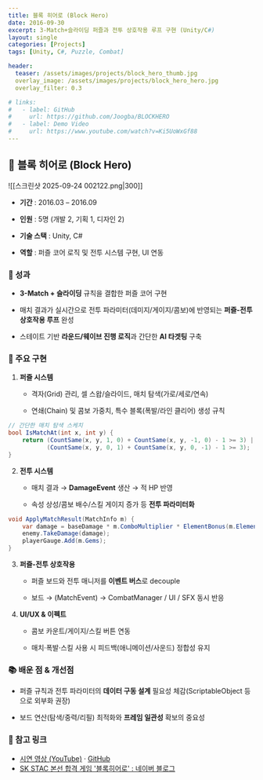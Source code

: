 ```yaml
---
title: 블록 히어로 (Block Hero)
date: 2016-09-30
excerpt: 3-Match+슬라이딩 퍼즐과 전투 상호작용 루프 구현 (Unity/C#)
layout: single
categories: [Projects]
tags: [Unity, C#, Puzzle, Combat]

header:
  teaser: /assets/images/projects/block_hero_thumb.jpg
  overlay_image: /assets/images/projects/block_hero_hero.jpg
  overlay_filter: 0.3

# links:
#   - label: GitHub
#     url: https://github.com/Joogba/BLOCKHERO
#   - label: Demo Video
#     url: https://www.youtube.com/watch?v=Ki5UoWxGf88
---
```



## 🧱 블록 히어로 (Block Hero)

![[스크린샷 2025-09-24 002122.png|300]]

- **기간** : 2016.03 – 2016.09
    
- **인원** : 5명 (개발 2, 기획 1, 디자인 2)
    
- **기술 스택** : Unity, C#
    
- **역할** : 퍼즐 코어 로직 및 전투 시스템 구현, UI 연동
    

### 🎯 성과

- **3-Match + 슬라이딩** 규칙을 결합한 퍼즐 코어 구현
    
- 매치 결과가 실시간으로 전투 파라미터(데미지/게이지/콤보)에 반영되는 **퍼즐-전투 상호작용 루프** 완성
    
- 스테이트 기반 **라운드/웨이브 진행 로직**과 간단한 **AI 타겟팅** 구축
    

### 🔑 주요 구현

1. **퍼즐 시스템**
    
    - 격자(Grid) 관리, 셀 스왑/슬라이드, 매치 탐색(가로/세로/연속)
        
    - 연쇄(Chain) 및 콤보 가중치, 특수 블록(폭발/라인 클리어) 생성 규칙

```c#
// 간단한 매치 탐색 스케치
bool IsMatchAt(int x, int y) {
    return (CountSame(x, y, 1, 0) + CountSame(x, y, -1, 0) - 1 >= 3) ||
           (CountSame(x, y, 0, 1) + CountSame(x, y, 0, -1) - 1 >= 3);
}
```

2. **전투 시스템**
    
    - 매치 결과 → **DamageEvent** 생산 → 적 HP 반영
        
    - 속성 상성/콤보 배수/스킬 게이지 증가 등 **전투 파라미터화**
```c#
void ApplyMatchResult(MatchInfo m) {
    var damage = baseDamage * m.ComboMultiplier * ElementBonus(m.Element);
    enemy.TakeDamage(damage);
    playerGauge.Add(m.Gems);
}
```

3. **퍼즐-전투 상호작용**
    
    - 퍼즐 보드와 전투 매니저를 **이벤트 버스**로 decouple
        
    - 보드 → (MatchEvent) → CombatManager / UI / SFX 동시 반응
        
4. **UI/UX & 이펙트**
    
    - 콤보 카운트/게이지/스킬 버튼 연동
        
    - 매치·폭발·스킬 사용 시 피드백(애니메이션/사운드) 정합성 유지
        

### 📚 배운 점 & 개선점

- 퍼즐 규칙과 전투 파라미터의 **데이터 구동 설계** 필요성 체감(ScriptableObject 등으로 외부화 권장)
    
- 보드 연산(탐색/중력/리필) 최적화와 **프레임 일관성** 확보의 중요성
    
    

### 🔗 참고 링크

-  [시연 영상 (YouTube)](https://youtu.be/Ki5UoWxGf88) · [GitHub](https://github.com/Joogba/BLOCKHERO)
- [SK STAC 본선 합격 게임 '블록히어로' : 네이버 블로그](https://m.blog.naver.com/game_project/220748953242)